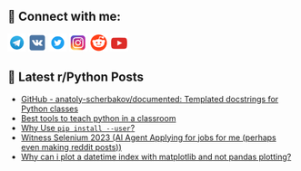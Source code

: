 ## 🔎 Connect with me:
[<img src="https://github.com/bullbesh/bullbesh/blob/main/images/Telegram.png" width="32" height="32" />](https://t.me/bullbesh)
[<img src="https://github.com/bullbesh/bullbesh/blob/main/images/VK.png" width="32" height="32" />](https://vk.com/bullbesh)
[<img src="https://github.com/bullbesh/bullbesh/blob/main/images/Twitter.png" width="32" height="32" />](https://twitter.com/bullbesh1)
[<img src="https://github.com/bullbesh/bullbesh/blob/main/images/Instagram.png" width="32" height="32" />](https://www.instagram.com/bullbesh)
[<img src="https://github.com/bullbesh/bullbesh/blob/main/images/Reddit.png" width="32" height="32" />](https://www.reddit.com/user/bullbesh)
[<img src="https://github.com/bullbesh/bullbesh/blob/main/images/YouTube.png" width="32" height="32" />](https://www.youtube.com/channel/UCtfjRs6uzgq5mfm8S06WTcg)

## 📕 Latest r/Python Posts
<!-- BLOG-POST-LIST:START -->
- [GitHub - anatoly-scherbakov/documented: Templated docstrings for Python classes](https://www.reddit.com/r/Python/comments/1815w71/github_anatolyscherbakovdocumented_templated/)
- [Best tools to teach python in a classroom](https://www.reddit.com/r/Python/comments/1815o8s/best_tools_to_teach_python_in_a_classroom/)
- [Why Use `pip install --user`?](https://www.reddit.com/r/Python/comments/18128ut/why_use_pip_install_user/)
- [Witness Selenium 2023 &lpar;AI Agent Applying for jobs for me &lpar;perhaps even making reddit posts&rpar;&rpar;](https://www.reddit.com/r/Python/comments/18125cb/witness_selenium_2023_ai_agent_applying_for_jobs/)
- [Why can i plot a datetime index with matplotlib and not pandas plotting?](https://www.reddit.com/r/Python/comments/1810x0k/why_can_i_plot_a_datetime_index_with_matplotlib/)
<!-- BLOG-POST-LIST:END -->
